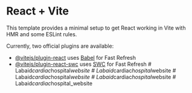 # React + Vite

This template provides a minimal setup to get React working in Vite with HMR and some ESLint rules.

Currently, two official plugins are available:

- [@vitejs/plugin-react](https://github.com/vitejs/vite-plugin-react/blob/main/packages/plugin-react/README.md) uses [Babel](https://babeljs.io/) for Fast Refresh
- [@vitejs/plugin-react-swc](https://github.com/vitejs/vite-plugin-react-swc) uses [SWC](https://swc.rs/) for Fast Refresh
#   L a b a i d _ c a r d i a c _ h o s p i t a l _ w e b s i t e  
 #   L a b a i d _ c a r d i a c _ h o s p i t a l _ w e b s i t e  
 #   L a b a i d _ c a r d i a c _ h o s p i t a l _ w e b s i t e  
 #   L a b a i d _ c a r d i a c _ h o s p i t a l _ w e b s i t e  
 #   L a b a i d _ c a r d i a c _ h o s p i t a l _ w e b s i t e  
 